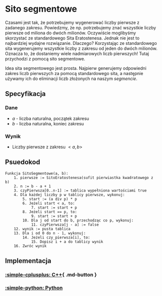 # Sito segmentowe

Czasami jest tak, że potrzebujemy wygenerować liczby pierwsze z zadanego zakresu. Powiedzmy, że np. potrzebujemy znać wszystkie liczby pierwsze od miliona do dwóch milionów. Oczywiście moglibyśmy skorzystać ze standardowego Sita Eratostenesa. Jednak nie jest to najbardziej wydajne rozwiązanie. Dlaczego? Korzystając ze standardowego sita wygenerujemy wszystkie liczby z zakresu od jeden do dwóch milionów. Oznacza to, że dostaniemy wiele nadmiarowych liczb pierwszych! Tutaj przychodzi z pomocą sito segmentowe.

Idea sita segmentowego jest prosta. Najpierw generujemy odpowiedni zakres liczb pierwszych za pomocą standardowego sita, a następnie używamy ich do eliminacji liczb złożonych na naszym *segmencie*.

## Specyfikacja

### Dane

- $a$ - liczba naturalna, początek zakresu
- $b$ - liczba naturalna, koniec zakresu

### Wynik

- Liczby pierwsze z zakresu $<a, b>$

## Psuedokod

```
Funkcja SitoSegmentowe(a, b):
    1. pierwsze := SitoEratostenesa(sufit pierwiastka kwadratowego z b)
    2. n := b - a + 1
    3. czyPierwsza[0..n-1] := tablica wypełniona wartościami true
    4. Dla każdej liczby p w tablicy pierwsze, wykonuj:
        5. start := (a div p) * p
        6. Jeżeli start < a, to:
            7. start := start + p
        8. Jeżeli start == p, to:
            9. start := start + p
        10. Dla j od start do b, przechodząc co p, wykonuj:
            11. czyPierwsza[j - a] := false
    12. wynik := pusta tablica
    13. Dla i od 0 do n - 1, wykonuj:
        14. Jeżeli czy_pierwsza[i], to:
            15. Dopisz i + a do tablicy wynik
    16. Zwróc wynik
```

## Implementacja

### [:simple-cplusplus: C++](../../programming/c++/algorithms/integers/segment-sieve.md){ .md-button }

### [:simple-python: Python](../../programming/python/algorithms/integers/segment-sieve.md)